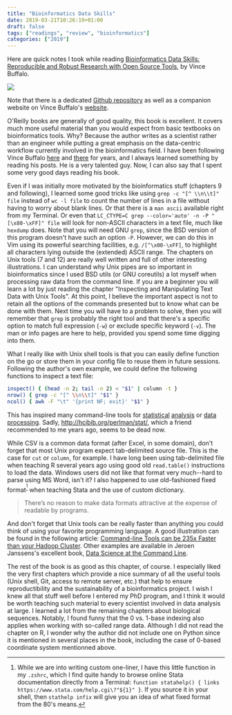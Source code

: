 ```yaml
---
title: "Bioinformatics Data Skills"
date: 2019-03-21T10:26:19+01:00
draft: false
tags: ["readings", "review", "bioinformatics"]
categories: ["2019"]
---
```


Here are quick notes I took while reading [Bioinformatics Data Skills: Reproducible and Robust Research with Open Source Tools](http://shop.oreilly.com/product/0636920030157.do), by Vince Buffalo.

<!--more-->

![](/img/bioinformatics-data-skills.jpg)

Note that there is a dedicated [Github repository](https://github.com/vsbuffalo/bds-files) as well as a companion website on Vince Buffalo's [website](http://vincebuffalo.org/book/).

O'Reilly books are generally of good quality, this book is excellent. It covers much more useful material than you would expect from basic textbooks on bioinformatics tools. Why? Because the author writes as a scientist rather than an engineer while putting a great emphasis on the data-centric workflow currently involved in the bioinformatics field. I have been following Vince Buffalo [here](https://twitter.com/vsbuffalo/) and [there](https://www.biostars.org/u/69/) for years, and I always learned something by reading his posts. He is a very talented guy. Now, I can also say that I spent some very good days reading his book.

Even if I was initially more motivated by the bioinformatics stuff (chapters 9 and following), I learned some good tricks like using `grep -c "[^ \\n\\t]" file` instead of `wc -l file` to count the number of lines in a file without having to worry about blank lines. Or that there is a `man ascii` available right from my Terminal. Or even that `LC_CTYPE=C grep --color='auto' -n -P "[\x80-\xFF]" file` will look for non-ASCII characters in a text file, much like `hexdump` does. Note that you will need GNU `grep`, since the BSD version of this program doesn't have such an option `-P`. However, we can do this in Vim using its powerful searching facilities, e.g. `/[^\x00-\xFF]`, to highlight all characters lying outside the (extended) ASCII range. The chapters on Unix tools (7 and 12) are really well written and full of other interesting illustrations. I can understand why Unix pipes are so important in bioinformatics since I used BSD utils (or GNU coreutils) a lot myself when processing raw data from the command line. If you are a beginner you will learn a lot by just reading the chapter "Inspecting and Manipulating Text Data with Unix Tools". At this point, I believe the important aspect is not to retain all the options of the commands presented but to know what can be done with them. Next time you will have to a problem to solve, then you will remember that `grep` is probably the right tool and that there's a specific option to match full expression (`-w`) or exclude specific keyword (`-v`). The man or info pages are here to help, provided you spend some time digging into them.

What I really like with Unix shell tools is that you can easily define function on the go or store them in your config file to reuse them in future sessions. Following the author's own example, we could define the following functions to inspect a text file:

```sh
inspect() { (head -n 2; tail -n 2) < "$1" | column -t }
nrow() { grep -c "[^ \\n\\t]" "$1" }
ncol() { awk -F "\t" '{print NF; exit}' "$1" }
```

This has inspired many command-line tools for [statistical](https://github.com/nferraz/st) [analysis](https://www.gnu.org/software/datamash/) or [data](https://github.com/bitly/data_hacks) [processing](https://github.com/dpmcmlxxvi/clistats). Sadly, <http://hcibib.org/perlman/stat/>, which a friend recommended to me years ago, seems to be dead now.

While CSV is a common data format (after Excel, in some domain), don't forget that most Unix program expect tab-delimited source file. This is the case for `cut` or `column`, for example. I have long been using tab-delimited file when teaching R several years ago using good old `read.table()` instructions to load the data. Windows users did not like that format very much--hard to parse using MS Word, isn't it? I also happened to use old-fashioned fixed format<sup>[^1]</sup> when teaching Stata and the use of custom dictionary.

> There’s no reason to make data formats attractive at the expense of readable by programs.

And don't forget that Unix tools can be really faster than anything you could think of using your favorite programming language. A good illustration can be found in the following article: [Command-line Tools can be 235x Faster than your Hadoop Cluster](https://adamdrake.com/command-line-tools-can-be-235x-faster-than-your-hadoop-cluster.html). Other examples are available in Jeroen Janssens's excellent book, [Data Science at the Command Line](https://www.datascienceatthecommandline.com).

The rest of the book is as good as this chapter, of course. I especially liked the very first chapters which provide a nice summary of all the useful tools (Unix shell, Git, access to remote server, etc.) that help to ensure reproductibility and the sustainability of a bioinformatics project. I wish I knew all that stuff well before I entered my PhD program, and I think it would be worth teaching such material to every scientist involved in data analysis at large. I learned a lot from the remaining chapters about biological sequences. Notably, I found funny that the 0 vs. 1-base indexing also applies when working with so-called range data. Although I did not read the chapter on R, I wonder why the author did not include one on Python since it is mentioned in several places in the book, including the case of 0-based coordinate system mentionned above.

[^1]: While we are into writing custom one-liner, I have this little function in my `.zshrc`, which I find quite handy to browse online Stata documentation directly from a Terminal: `function statahelp() { links https://www.stata.com/help.cgi\?"${1}" }`. If you source it in your shell, then `stathelp infix` will give you an idea of what fixed format from the 80's means.

